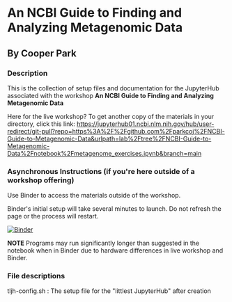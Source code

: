 # An NCBI Guide to Finding and Analyzing Metagenomic Data

## By Cooper Park

### Description

This is the collection of setup files and documentation for the JupyterHub associated with the workshop **An NCBI Guide to Finding and Analyzing Metagenomic Data**

Here for the live workshop? To get another copy of the materials in your directory, click this link: https://jupyterhub01.ncbi.nlm.nih.gov/hub/user-redirect/git-pull?repo=https%3A%2F%2Fgithub.com%2Fparkcoj%2FNCBI-Guide-to-Metagenomic-Data&urlpath=lab%2Ftree%2FNCBI-Guide-to-Metagenomic-Data%2Fnotebook%2Fmetagenome_exercises.ipynb&branch=main

### Asynchronous Instructions (if you're here outside of a workshop offering)

Use Binder to access the materials outside of the workshop. 

Binder's initial setup will take several minutes to launch. Do not refresh the page or the process will restart.

[![Binder](https://mybinder.org/badge_logo.svg)](https://mybinder.org/v2/gh/parkcoj/NCBI-Guide-to-Metagenomic-Data/main?labpath=notebook/metagenome_exercises.ipynb)

**NOTE** Programs may run significantly longer than suggested in the notebook when in Binder due to hardware differences in live workshop and Binder.


### File descriptions

tljh-config.sh : The setup file for the "littlest JupyterHub" after creation
